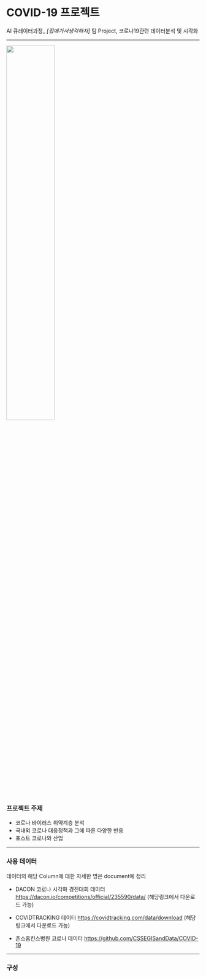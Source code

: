 # COVID-19 프로젝트 
AI 큐레이터과정_ *[집에가서생각하자]* 팀  Project,  코로나19관련 데이터분석 및 시각화
___
<img src="https://user-images.githubusercontent.com/38834523/88453655-ee3a2300-cea3-11ea-9029-95f941538987.PNG" width=50% height=50%>

### 프로젝트 주제
- 코로나 바이러스 취약계층 분석
- 국내외 코로나 대응정책과 그에 따른 다양한 반응
- 포스트 코로나와 산업
___
### 사용 데이터
데이터의 해당 Column에 대한 자세한 명은 document에 정리

- DACON 코로나 시각화 경진대회 데이터
  https://dacon.io/competitions/official/235590/data/ (해당링크에서 다운로드 가능)
  
- COVIDTRACKING 데이터
  https://covidtracking.com/data/download (해당링크에서 다운로드 가능)
  
 - 존스홉킨스병원 코로나 데이터
   https://github.com/CSSEGISandData/COVID-19
 ___
 ### 구성
 

  

